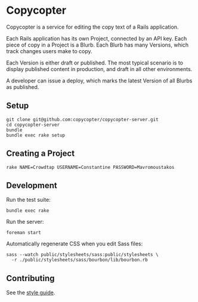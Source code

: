 Copycopter
==========

Copycopter is a service for editing the copy text of a Rails application.

Each Rails application has its own Project, connected by an API key.
Each piece of copy in a Project is a Blurb. Each Blurb has many Versions, which
track changes users make to copy.

Each Version is either draft or published. The most typical scenario is to
display published content in production, and draft in all other environments.

A developer can issue a deploy, which marks the latest Version of all Blurbs as
published.

Setup
-----

    git clone git@github.com:copycopter/copycopter-server.git
    cd copycopter-server
    bundle
    bundle exec rake setup

Creating a Project
------------------

    rake NAME=Crowdtap USERNAME=Constantine PASSWORD=Mavromoustakos

Development
-----------

Run the test suite:

    bundle exec rake

Run the server:

    foreman start

Automatically regenerate CSS when you edit Sass files:

    sass --watch public/stylesheets/sass:public/stylesheets \
      -r ./public/stylesheets/sass/bourbon/lib/bourbon.rb

Contributing
------------

See the [style guide](https://github.com/copycopter/style-guide).
